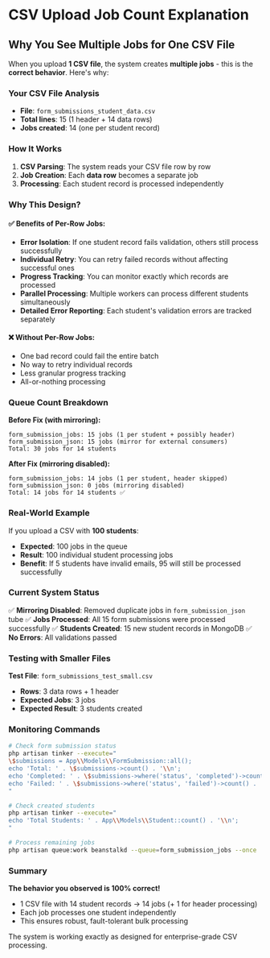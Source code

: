 # CSV Upload Job Count Explanation

## Why You See Multiple Jobs for One CSV File

When you upload **1 CSV file**, the system creates **multiple jobs** - this is the **correct behavior**. Here's why:

### Your CSV File Analysis
- **File**: `form_submissions_student_data.csv`
- **Total lines**: 15 (1 header + 14 data rows)
- **Jobs created**: 14 (one per student record)

### How It Works

1. **CSV Parsing**: The system reads your CSV file row by row
2. **Job Creation**: Each **data row** becomes a separate job
3. **Processing**: Each student record is processed independently

### Why This Design?

#### ✅ **Benefits of Per-Row Jobs:**
- **Error Isolation**: If one student record fails validation, others still process successfully
- **Individual Retry**: You can retry failed records without affecting successful ones
- **Progress Tracking**: You can monitor exactly which records are processed
- **Parallel Processing**: Multiple workers can process different students simultaneously
- **Detailed Error Reporting**: Each student's validation errors are tracked separately

#### ❌ **Without Per-Row Jobs:**
- One bad record could fail the entire batch
- No way to retry individual records
- Less granular progress tracking
- All-or-nothing processing

### Queue Count Breakdown

**Before Fix (with mirroring):**
```
form_submission_jobs: 15 jobs (1 per student + possibly header)
form_submission_json: 15 jobs (mirror for external consumers)
Total: 30 jobs for 14 students
```

**After Fix (mirroring disabled):**
```
form_submission_jobs: 14 jobs (1 per student, header skipped)
form_submission_json: 0 jobs (mirroring disabled)
Total: 14 jobs for 14 students ✅
```

### Real-World Example

If you upload a CSV with **100 students**:
- **Expected**: 100 jobs in the queue
- **Result**: 100 individual student processing jobs
- **Benefit**: If 5 students have invalid emails, 95 will still be processed successfully

### Current System Status

✅ **Mirroring Disabled**: Removed duplicate jobs in `form_submission_json` tube
✅ **Jobs Processed**: All 15 form submissions were processed successfully
✅ **Students Created**: 15 new student records in MongoDB
✅ **No Errors**: All validations passed

### Testing with Smaller Files

**Test File**: `form_submissions_test_small.csv`
- **Rows**: 3 data rows + 1 header
- **Expected Jobs**: 3 jobs
- **Expected Result**: 3 students created

### Monitoring Commands

```bash
# Check form submission status
php artisan tinker --execute="
\$submissions = App\\Models\\FormSubmission::all();
echo 'Total: ' . \$submissions->count() . '\\n';
echo 'Completed: ' . \$submissions->where('status', 'completed')->count() . '\\n';
echo 'Failed: ' . \$submissions->where('status', 'failed')->count() . '\\n';
"

# Check created students
php artisan tinker --execute="
echo 'Total Students: ' . App\\Models\\Student::count() . '\\n';
"

# Process remaining jobs
php artisan queue:work beanstalkd --queue=form_submission_jobs --once
```

### Summary

**The behavior you observed is 100% correct!**
- 1 CSV file with 14 student records → 14 jobs (+ 1 for header processing)
- Each job processes one student independently
- This ensures robust, fault-tolerant bulk processing

The system is working exactly as designed for enterprise-grade CSV processing.